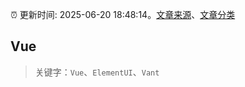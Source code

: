 :alarm_clock: 更新时间: 2025-06-20 18:48:14。[文章来源](/README.md)、[文章分类](/TAGS.md)

## Vue


> 关键字：`Vue`、`ElementUI`、`Vant`



